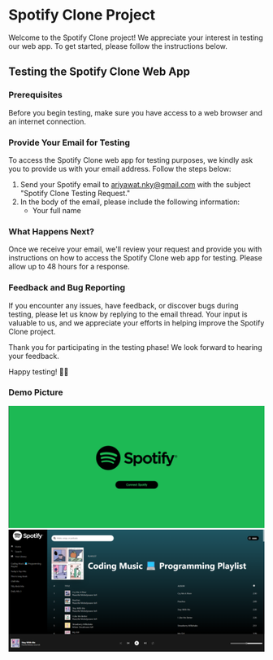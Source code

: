 # Spotify Clone Project

Welcome to the Spotify Clone project! We appreciate your interest in testing our web app. To get started, please follow the instructions below.

## Testing the Spotify Clone Web App

### Prerequisites

Before you begin testing, make sure you have access to a web browser and an internet connection.

### Provide Your Email for Testing

To access the Spotify Clone web app for testing purposes, we kindly ask you to provide us with your email address. Follow the steps below:

1. Send your Spotify email to [ariyawat.nky@gmail.com](mailto:your-email@example.com) with the subject "Spotify Clone Testing Request."
2. In the body of the email, please include the following information:
   - Your full name

### What Happens Next?

Once we receive your email, we'll review your request and provide you with instructions on how to access the Spotify Clone web app for testing. Please allow up to 48 hours for a response.

### Feedback and Bug Reporting

If you encounter any issues, have feedback, or discover bugs during testing, please let us know by replying to the email thread. Your input is valuable to us, and we appreciate your efforts in helping improve the Spotify Clone project.

Thank you for participating in the testing phase! We look forward to hearing your feedback.

Happy testing! 🎵🚀

### Demo Picture 
![Alt text](image-1.png)
![Alt text](image-3.png)

